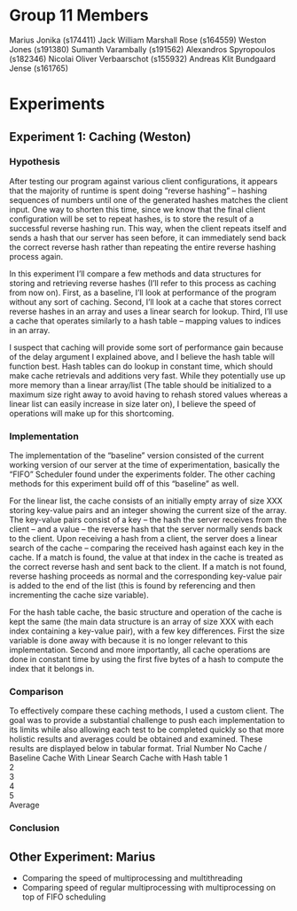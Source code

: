 
# Group 11 Members

Marius Jonika (s174411)
Jack William Marshall Rose (s164559)
Weston Jones (s191380)
Sumanth Varambally (s191562)
Alexandros Spyropoulos (s182346)
Nicolai Oliver Verbaarschot (s155932)
Andreas Klit Bundgaard Jense (s161765)

# Experiments

## Experiment 1: Caching (Weston)

### Hypothesis

After testing our program against various client configurations, it appears that the majority of runtime is spent doing “reverse hashing” – hashing sequences of numbers until one of the generated hashes matches the client input. One way to shorten this time, since we know that the final client configuration will be set to repeat hashes, is to store the result of a successful reverse hashing run. This way, when the client repeats itself and sends a hash that our server has seen before, it can immediately send back the correct reverse hash rather than repeating the entire reverse hashing process again.

In this experiment I’ll compare a few methods and data structures for storing and retrieving reverse hashes (I’ll refer to this process as caching from now on). First, as a baseline, I’ll look at performance of the program without any sort of caching. Second, I’ll look at a cache that stores correct reverse hashes in an array and uses a linear search for lookup. Third, I’ll use a cache that operates similarly to a hash table – mapping values to indices in an array. 

I suspect that caching will provide some sort of performance gain because of the delay argument I explained above, and I believe the hash table will function best. Hash tables can do lookup in constant time, which should make cache retrievals and additions very fast. While they potentially use up more memory than a linear array/list (The table should be initialized to a maximum size right away to avoid having to rehash stored values whereas a linear list can easily increase in size later on), I believe the speed of operations will make up for this shortcoming.
 
### Implementation
	
The implementation of the “baseline” version consisted of the current working version of our server at the time of experimentation, basically the “FIFO” Scheduler found under the experiments folder. The other caching methods for this experiment build off of this “baseline” as well. 
	
For the linear list, the cache consists of an initially empty array of size XXX storing key-value pairs and an integer showing the current size of the array. The key-value pairs consist of a key – the hash the server receives from the client – and a value – the reverse hash that the server normally sends back to the client. 
Upon receiving a hash from a client, the server does a linear search of the cache – comparing the received hash against each key in the cache. If a match is found, the value at that index in the cache is treated as the correct reverse hash and sent back to the client. If a match is not found, reverse hashing proceeds as normal and the corresponding key-value pair is added to the end of the list (this is found by referencing and then incrementing the cache size variable).

For the hash table cache, the basic structure and operation of the cache is kept the same (the main data structure is an array of size XXX with each index containing a key-value pair), with a few key differences. First the size variable is done away with because it is no longer relevant to this implementation. Second and more importantly, all cache operations are done in constant time by using the first five bytes of a hash to compute the index that it belongs in. 

### Comparison

To effectively compare these caching methods, I used a custom client. The goal was to provide a substantial challenge to push each implementation to its limits while also allowing each test to be completed quickly so that more holistic results and averages could be obtained and examined. These results are displayed below in tabular format. 
Trial Number	No Cache / Baseline	Cache With Linear Search	Cache with Hash table
1			
2			
3			
4			
5			
Average			
	
### Conclusion

## Other Experiment: Marius 

* Comparing the speed of multiprocessing and multithreading
* Comparing speed of regular multiprocessing with multiprocessing on top of FIFO scheduling
